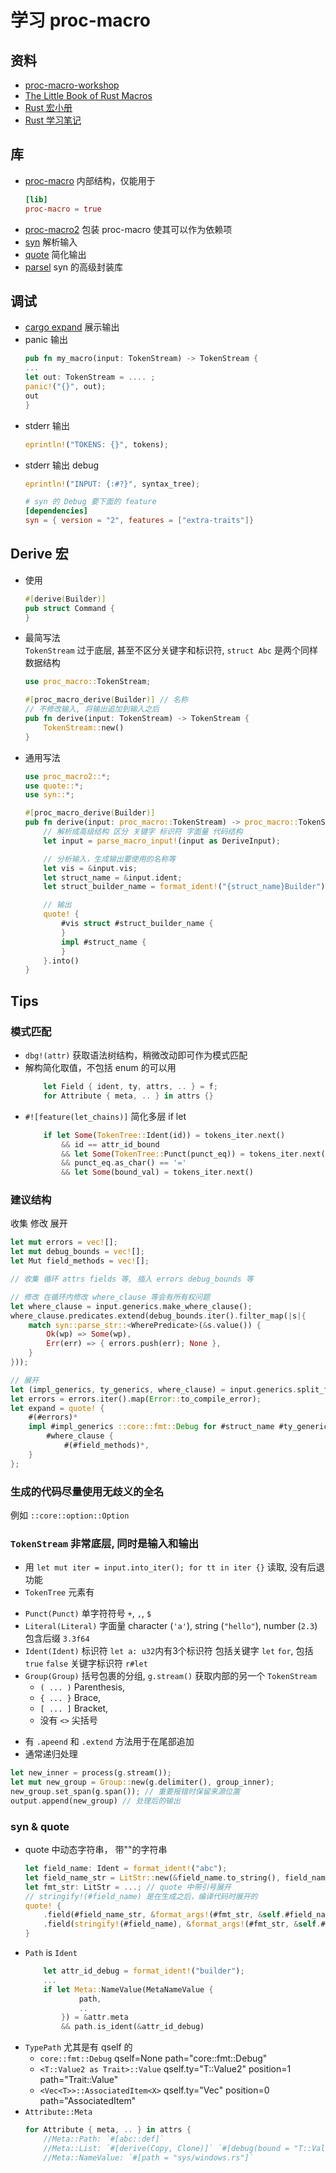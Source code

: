 # 学习 proc-macro

## 资料
- [proc-macro-workshop](https://github.com/dtolnay/proc-macro-workshop)
- [The Little Book of Rust Macros](https://veykril.github.io/tlborm/introduction.html)
- [Rust 宏小册](https://zjp-cn.github.io/tlborm/introduction.html)
- [Rust 学习笔记](https://zjp-cn.github.io/rust-note/index.html)

## 库
- [proc-macro](https://doc.rust-lang.org/stable/proc_macro/) 内部结构，仅能用于
    ```toml
    [lib]
    proc-macro = true
    ```
- [proc-macro2](https://docs.rs/proc-macro2/) 包装 proc-macro 使其可以作为依赖项
- [syn](https:://docs.rs/syn/) 解析输入
- [quote](https://docs.rs/quote/) 简化输出
- [parsel](https://docs.rs/parsel) syn 的高级封装库

## 调试
- [cargo expand](https://crates.io/crates/cargo-expand) 展示输出
- panic 输出
    ```rust
    pub fn my_macro(input: TokenStream) -> TokenStream {
    ...
    let out: TokenStream = .... ;
    panic!("{}", out);
    out
    }
    ```
- stderr 输出
    ```rust
    eprintln!("TOKENS: {}", tokens);
    ```
- stderr 输出 debug
    ```rust
    eprintln!("INPUT: {:#?}", syntax_tree);
    ```
    ```toml
    # syn 的 Debug 要下面的 feature
    [dependencies]
    syn = { version = "2", features = ["extra-traits"]}
    ```

## Derive 宏
- 使用
    ```rust
    #[derive(Builder)]
    pub struct Command {
    }
    ```
- 最简写法  
    `TokenStream` 过于底层, 甚至不区分关键字和标识符, `struct Abc` 是两个同样数据结构
    ```rust
    use proc_macro::TokenStream;

    #[proc_macro_derive(Builder)] // 名称
    // 不修改输入, 将输出追加到输入之后
    pub fn derive(input: TokenStream) -> TokenStream {
        TokenStream::new()
    }
    ```
- 通用写法
    ```rust
    use proc_macro2::*;
    use quote::*;
    use syn::*;

    #[proc_macro_derive(Builder)]
    pub fn derive(input: proc_macro::TokenStream) -> proc_macro::TokenStream {
        // 解析成高级结构 区分 关键字 标识符 字面量 代码结构
        let input = parse_macro_input!(input as DeriveInput);

        // 分析输入，生成输出要使用的名称等
        let vis = &input.vis;
        let struct_name = &input.ident;
        let struct_builder_name = format_ident!("{struct_name}Builder");

        // 输出
        quote! {
            #vis struct #struct_builder_name {
            }
            impl #struct_name {
            }
        }.into()
    }
    ```
## Tips
### 模式匹配
- `dbg!(attr)` 获取语法树结构，稍微改动即可作为模式匹配
- 解构简化取值，不包括 enum 的可以用
    ```rust
        let Field { ident, ty, attrs, .. } = f;
        for Attribute { meta, .. } in attrs {}
    ```
- `#![feature(let_chains)]` 简化多层 if let
    ```rust
        if let Some(TokenTree::Ident(id)) = tokens_iter.next()
            && id == attr_id_bound
            && let Some(TokenTree::Punct(punct_eq)) = tokens_iter.next()
            && punct_eq.as_char() == '='
            && let Some(bound_val) = tokens_iter.next()                
    ```

### 建议结构
收集 修改 展开
```rust
let mut errors = vec![];
let mut debug_bounds = vec![];
let Mut field_methods = vec![];

// 收集 循环 attrs fields 等, 插入 errors debug_bounds 等

// 修改 在循环内修改 where_clause 等会有所有权问题
let where_clause = input.generics.make_where_clause();
where_clause.predicates.extend(debug_bounds.iter().filter_map(|s|{
    match syn::parse_str::<WherePredicate>(&s.value()) {
        Ok(wp) => Some(wp),
        Err(err) => { errors.push(err); None },
    }
}));

// 展开
let (impl_generics, ty_generics, where_clause) = input.generics.split_for_impl();
let errors = errors.iter().map(Error::to_compile_error);
let expand = quote! {
    #(#errors)*
    impl #impl_generics ::core::fmt::Debug for #struct_name #ty_generics
        #where_clause {
            #(#field_methods)*,
    }
};
```

### 生成的代码尽量使用无歧义的全名 
例如 `::core::option::Option`
### `TokenStream` 非常底层, 同时是输入和输出
- 用 `let mut iter = input.into_iter(); for tt in iter {}` 读取, 没有后退功能
- `TokenTree` 元素有
* `Punct(Punct)` 单字符符号 `+`, `,`, `$`
* `Literal(Literal)` 字面量 character (`'a'`), string (`"hello"`), number (`2.3`) 包含后缀 `3.3f64`
* `Ident(Ident)` 标识符 `let a: u32`内有3个标识符 包括关键字 `let` `for`, 包括 `true` `false` 关键字标识符 `r#let`
* `Group(Group)` 括号包裹的分组, `g.stream()` 获取内部的另一个 `TokenStream`
    * `( ... )` Parenthesis,
    * `{ ... }` Brace,
    * `[ ... ]` Bracket,
    * 没有 `<>` 尖括号
- 有 `.apeend` 和 `.extend` 方法用于在尾部追加
- 通常递归处理
```rust
let new_inner = process(g.stream());
let mut new_group = Group::new(g.delimiter(), group_inner);
new_group.set_span(g.span()); // 重要报错时保留来源位置
output.append(new_group) // 处理后的输出
```
### syn & quote
- quote 中动态字符串， 带""的字符串
    ```rust
    let field_name: Ident = format_ident!("abc");
    let field_name_str = LitStr::new(&field_name.to_string(), field_name.span());
    let fmt_str: LitStr = ...; // quote 中带引号展开
    // stringify!(#field_name) 是在生成之后，编译代码时展开的
    quote! {
        .field(#field_name_str, &format_args!(#fmt_str, &self.#field_name))
        .field(stringify!(#field_name), &format_args!(#fmt_str, &self.#field_name))
    }
    ```
- `Path` is `Ident`
    ```rust
        let attr_id_debug = format_ident!("builder");
        ...
        if let Meta::NameValue(MetaNameValue {
                path,
                ..
            }) = &attr.meta
            && path.is_ident(&attr_id_debug)
    ```
- `TypePath` 尤其是有 qself 的
    - `core::fmt::Debug`  qself=None path="core::fmt::Debug"
    - `<T::Value2 as Trait>::Value`  qself.ty="T::Value2" position=1 path="Trait::Value"
    - `<Vec<T>>::AssociatedItem<X>`  qself.ty="Vec<T>" position=0 path="AssociatedItem<X>"
- `Attribute::Meta`
    ```rust
    for Attribute { meta, .. } in attrs {
        //Meta::Path: `#[abc::def]`
        //Meta::List: `#[derive(Copy, Clone)]` `#[debug(bound = "T::Value: Debug")]`
        //Meta::NameValue: `#[path = "sys/windows.rs"]`
    ```